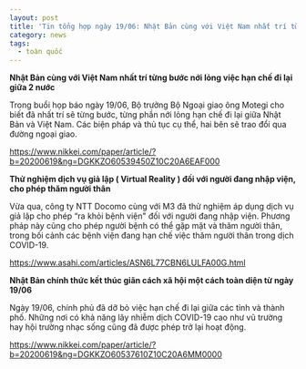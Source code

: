 ```yaml
---
layout: post
title: 'Tin tổng hợp ngày 19/06: Nhật Bản cùng với Việt Nam nhất trí từng bước nới lỏng việc hạn chế đi lại giữa 2 nước'
category: news
tags: 
  - toàn quốc
---
```

**Nhật Bản cùng với Việt Nam nhất trí từng bước nới lỏng việc hạn chế đi lại giữa 2 nước**

Trong buổi họp báo ngày 19/06, Bộ trưởng Bộ Ngoại giao ông Motegi cho biết đã nhất trí sẽ từng bước, từng phần nới lỏng hạn chế đi lại giữa Nhật Bản và Việt Nam. Các biện pháp và thủ tục cụ thể, hai bên sẽ trao đổi qua đường ngoại giao.

<https://www.nikkei.com/paper/article/?b=20200619&ng=DGKKZO60539450Z10C20A6EAF000>

**Thử nghiệm dịch vụ giả lập ( Virtual Reality ) đối với người đang nhập viện, cho phép thăm người thân**

Vừa qua, công ty NTT Docomo cùng với M3 đã thử nghiệm áp dụng dịch vụ giả lập cho phép “ra khỏi bệnh viện" đối với người đang nhập viện. Phương pháp này cũng cho phép người bệnh có thể gặp mặt và thăm người thân, trong bối cảnh các bệnh viện đang hạn chế việc thăm người thân trong dịch COVID-19.

<https://www.asahi.com/articles/ASN6L77CBN6LULFA00G.html>

**Nhật Bản chính thức kết thúc giãn cách xã hội một cách toàn diện từ ngày 19/06**

Ngày 19/06, chính phủ đã dỡ bỏ việc hạn chế đi lại giữa các tỉnh và thành phố. Những nơi có khả năng lây nhiễm dịch COVID-19 cao như vũ trường hay hội trường nhạc sống cũng đã được phép trở lại hoạt động. 

<https://www.nikkei.com/paper/article/?b=20200619&ng=DGKKZO60537610Z10C20A6MM0000>

